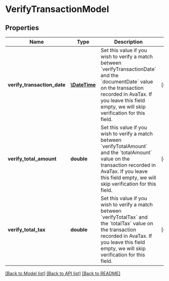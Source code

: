 # VerifyTransactionModel

## Properties
Name | Type | Description | Notes
------------ | ------------- | ------------- | -------------
**verify_transaction_date** | [**\DateTime**](\DateTime.md) | Set this value if you wish to verify a match between &#x60;verifyTransactionDate&#x60; and  the &#x60;documentDate&#x60; value on the transaction recorded in AvaTax.                If you leave this field empty, we will skip verification for this field. | [optional] 
**verify_total_amount** | **double** | Set this value if you wish to verify a match between &#x60;verifyTotalAmount&#x60; and  the &#x60;totalAmount&#x60; value on the transaction recorded in AvaTax.                If you leave this field empty, we will skip verification for this field. | [optional] 
**verify_total_tax** | **double** | Set this value if you wish to verify a match between &#x60;verifyTotalTax&#x60; and  the &#x60;totalTax&#x60; value on the transaction recorded in AvaTax.                If you leave this field empty, we will skip verification for this field. | [optional] 

[[Back to Model list]](../README.md#documentation-for-models) [[Back to API list]](../README.md#documentation-for-api-endpoints) [[Back to README]](../README.md)


